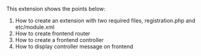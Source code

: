 This extension shows the points below:
1. How to create an extension with two required files, registration.php and etc/module.xml
2. How to create frontend router
3. How to create a frontend controller
4. How to display controller message on frontend
